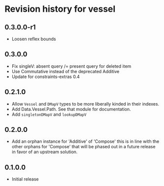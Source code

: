 # Revision history for vessel

## 0.3.0.0-r1

* Loosen reflex bounds

## 0.3.0.0

* Fix singleV: absent query /= present query for deleted item
* Use Commutative instead of the deprecated Additive
* Update for constraints-extras 0.4

## 0.2.1.0

* Allow `Vessel` and `DMapV` types to be more liberally kinded in their indexes.
* Add Data.Vessel.Path. See that module for documentation.
* Add `singletonDMapV` and `lookupDMapV`

## 0.2.0.0

* Add an orphan instance for 'Additive' of 'Compose' this is in line with the other orphans for 'Compose' that will be phased out in a future release in favor of an upstream solution.

## 0.1.0.0

* Initial release
